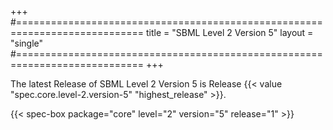 +++
#============================================================================
title  = "SBML Level 2 Version 5"
layout = "single"
#============================================================================
+++

The latest Release of SBML Level 2 Version 5 is Release {{< value "spec.core.level-2.version-5" "highest_release" >}}.

{{< spec-box package="core" level="2" version="5" release="1" >}}
